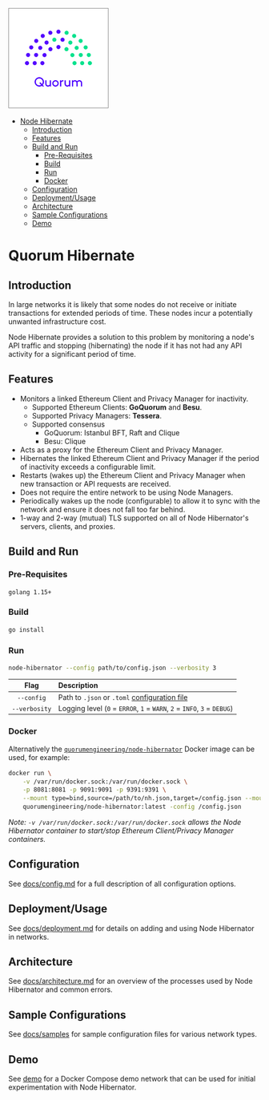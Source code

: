 ![logo](logo.png)

- [Node Hibernate](#node-hibernate)
  - [Introduction](#introduction)
  - [Features](#features)
  - [Build and Run](#build-and-run)
    - [Pre-Requisites](#pre-requisites)
    - [Build](#build)
    - [Run](#run)
    - [Docker](#docker)
  - [Configuration](#configuration)
  - [Deployment/Usage](#deploymentusage)
  - [Architecture](#architecture)
  - [Sample Configurations](#sample-configurations)
  - [Demo](#demo)

# Quorum Hibernate

## Introduction

In large networks it is likely that some nodes do not receive or initiate transactions for extended periods of time. These nodes incur a potentially unwanted infrastructure cost. 

Node Hibernate provides a solution to this problem by monitoring a node's API traffic and stopping (hibernating) the node if it has not had any API activity for a significant period of time.

## Features

* Monitors a linked Ethereum Client and Privacy Manager for inactivity.
    * Supported Ethereum Clients: **GoQuorum** and **Besu**.
    * Supported Privacy Managers: **Tessera**.
    * Supported consensus
        * GoQuorum: Istanbul BFT, Raft and Clique
        * Besu: Clique
* Acts as a proxy for the Ethereum Client and Privacy Manager.
* Hibernates the linked Ethereum Client and Privacy Manager if the period of inactivity exceeds a configurable limit.
* Restarts (wakes up) the Ethereum Client and Privacy Manager when new transaction or API requests are received.
* Does not require the entire network to be using Node Managers.
* Periodically wakes up the node (configurable) to allow it to sync with the network and ensure it does not fall too far behind. 
* 1-way and 2-way (mutual) TLS supported on all of Node Hibernator's servers, clients, and proxies.

## Build and Run
### Pre-Requisites
    golang 1.15+
### Build
```bash
go install
```
### Run
```bash
node-hibernator --config path/to/config.json --verbosity 3
```

| Flag | Description |
| :---: | :--- |
| `--config` | Path to `.json` or `.toml` [configuration file](docs/config.md) |
| `--verbosity` | Logging level (`0` = `ERROR`, `1` = `WARN`, `2` = `INFO`, `3` = `DEBUG`) |

### Docker

Alternatively the [`quorumengineering/node-hibernator`](https://hub.docker.com/r/quorumengineering/node-hibernator) Docker image can be used, for example:

```bash
docker run \
    -v /var/run/docker.sock:/var/run/docker.sock \
    -p 8081:8081 -p 9091:9091 -p 9391:9391 \
    --mount type=bind,source=/path/to/nh.json,target=/config.json --mount type=bind,source=/path/to/peers.json,target=/peers.json \
    quorumengineering/node-hibernator:latest -config /config.json
```

*Note: `-v /var/run/docker.sock:/var/run/docker.sock` allows the Node Hibernator container to start/stop Ethereum Client/Privacy Manager containers.*

## Configuration
See [docs/config.md](docs/config.md) for a full description of all configuration options.

## Deployment/Usage
See [docs/deployment.md](docs/deployment.md) for details on adding and using Node Hibernator in networks. 

## Architecture
See [docs/architecture.md](docs/architecture.md) for an overview of the processes used by Node Hibernator and common errors.

## Sample Configurations
See [docs/samples](docs/samples) for sample configuration files for various network types.

## Demo
See [demo](demo) for a Docker Compose demo network that can be used for initial experimentation with Node Hibernator. 

